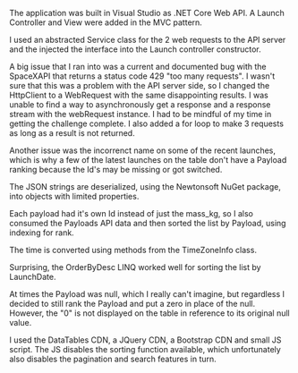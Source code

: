 The application was built in Visual Studio as .NET Core Web API. A Launch Controller and View were added in the MVC pattern.

I used an abstracted Service class for the 2 web requests to the API server and the injected the interface into the Launch controller constructor.

A big issue that I ran into was a current and documented bug with the SpaceXAPI that returns a status code 429 "too many requests".
I wasn't sure that this was a problem with the API server side, so I changed the HttpClient to a WebRequest with the same disappointing results.
I was unable to find a way to asynchronously get a response and a response stream with the webRequest instance. I had to be mindful of my time in getting
the challenge complete. I also added a for loop to make 3 requests as long as a result is not returned.

Another issue was the incorrenct name on some of the recent launches, which is why a few of the latest launches on the table don't have a Payload ranking
because the Id's may be missing or got switched.

The JSON strings are deserialized, using the Newtonsoft NuGet package, into objects with limited properties.

Each payload had it's own Id instead of just the mass_kg, so I also consumed the Payloads API data and then sorted the list by Payload, using indexing for rank. 

The time is converted using methods from the TimeZoneInfo class.

Surprising, the OrderByDesc LINQ worked well for sorting the list by LaunchDate.

At times the Payload was null, which I really can't imagine, but regardless I decided to still rank the Payload and put a zero in place of the null.
However, the "0" is not displayed on the table in reference to its original null value.

I used the DataTables CDN, a JQuery CDN, a Bootstrap CDN and small JS script. The JS disables the sorting function available, which unfortunately also disables
the pagination and search features in turn.


